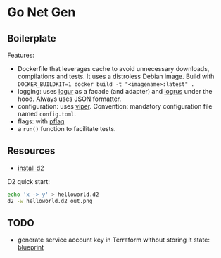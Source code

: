 # Go Net Gen

## Boilerplate

Features:

- Dockerfile that leverages cache to avoid unnecessary downloads, compilations
  and tests. It uses a distroless Debian image. Build with `DOCKER_BUILDKIT=1
  docker build -t "<imagename>:latest" .`
- logging: uses [logur](https://github.com/logur/logur) as a facade (and
  adapter) and [logrus](https://github.com/sirupsen/logrus) under the hood.
  Always uses JSON formatter.
- configuration: uses [viper](https://github.com/spf13/viper). Convention:
  mandatory configuration file named `config.toml`.
- flags: with [pflag](https://github.com/spf13/pflag)
- a `run()` function to facilitate tests.

## Resources

- [install d2](https://d2lang.com/tour/install)

D2 quick start:

```bash
echo 'x -> y' > helloworld.d2
d2 -w helloworld.d2 out.png
```

## TODO

- generate service account key in Terraform without storing it state: [blueprint](https://github.com/GoogleCloudPlatform/cloud-foundation-fabric/tree/v19.0.0/blueprints/cloud-operations/onprem-sa-key-management)

